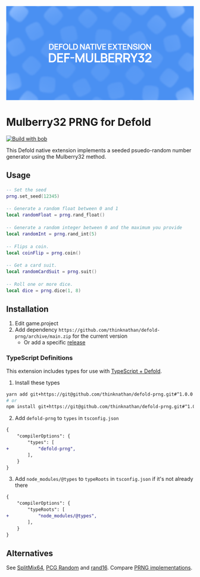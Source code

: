 <img src="_docs/def-mulberry32-x1.png" alt="Def-Mulberry32">

# Mulberry32 PRNG for Defold

[![Build with bob](https://github.com/thinknathan/defold-prng/actions/workflows/bob.yml/badge.svg)](https://github.com/thinknathan/defold-prng/actions/workflows/bob.yml)

This Defold native extension implements a seeded psuedo-random number generator using the Mulberry32 method.

## Usage

```lua
-- Set the seed
prng.set_seed(12345)

-- Generate a random float between 0 and 1
local randomFloat = prng.rand_float()

-- Generate a random integer between 0 and the maximum you provide
local randomInt = prng.rand_int(5)

-- Flips a coin.
local coinFlip = prng.coin()

-- Get a card suit.
local randomCardSuit = prng.suit()

-- Roll one or more dice.
local dice = prng.dice(1, 8)
```

## Installation

1. Edit game.project
2. Add dependency `https://github.com/thinknathan/defold-prng/archive/main.zip` for the current version
   - Or add a specific [release](https://github.com/thinknathan/defold-prng/releases)

### TypeScript Definitions

This extension includes types for use with [TypeScript + Defold](https://ts-defold.dev/).

1. Install these types

```bash
yarn add git+https://git@github.com/thinknathan/defold-prng.git#^1.0.0 -D
# or
npm install git+https://git@github.com/thinknathan/defold-prng.git#^1.0.0 --save-dev
```

2. Add `defold-prng` to `types` in `tsconfig.json`

```diff
{
	"compilerOptions": {
		"types": [
+			"defold-prng",
		],
	}
}
```

3. Add `node_modules/@types` to `typeRoots` in `tsconfig.json` if it's not already there

```diff
{
	"compilerOptions": {
		"typeRoots": [
+			"node_modules/@types",
		],
	}
}
```

## Alternatives

See [SplitMix64](https://github.com/indiesoftby/defold-splitmix64), [PCG Random](https://github.com/selimanac/defold-random) and [rand16](https://github.com/wmc7n/rand16). Compare [PRNG implementations](https://github.com/bryc/code/blob/master/jshash/PRNGs.md).
